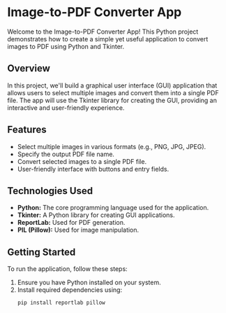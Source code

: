 # Image-to-PDF Converter App

Welcome to the Image-to-PDF Converter App! This Python project demonstrates how to create a simple yet useful application to convert images to PDF using Python and Tkinter.

## Overview

In this project, we'll build a graphical user interface (GUI) application that allows users to select multiple images and convert them into a single PDF file. The app will use the Tkinter library for creating the GUI, providing an interactive and user-friendly experience.

## Features

- Select multiple images in various formats (e.g., PNG, JPG, JPEG).
- Specify the output PDF file name.
- Convert selected images to a single PDF file.
- User-friendly interface with buttons and entry fields.

## Technologies Used

- **Python:** The core programming language used for the application.
- **Tkinter:** A Python library for creating GUI applications.
- **ReportLab:** Used for PDF generation.
- **PIL (Pillow):** Used for image manipulation.

## Getting Started

To run the application, follow these steps:

1. Ensure you have Python installed on your system.
2. Install required dependencies using:
   ```bash
   pip install reportlab pillow

